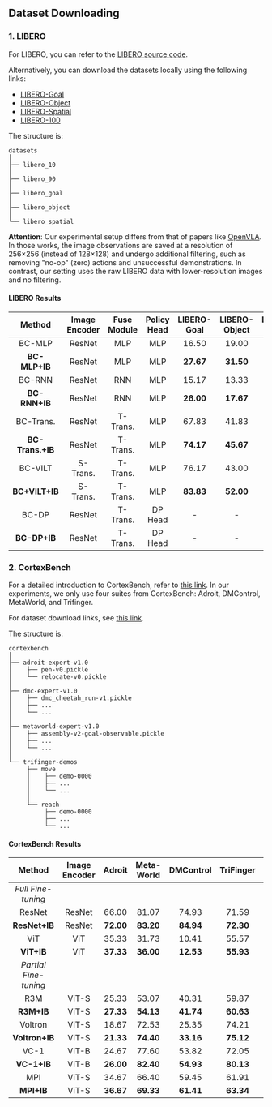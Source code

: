 ## Dataset Downloading

### 1. LIBERO 

For LIBERO, you can refer to the [LIBERO source code](https://github.com/Lifelong-Robot-Learning/LIBERO?tab=readme-ov-file#Datasets).

Alternatively, you can download the datasets locally using the following links:

- [LIBERO-Goal](https://utexas.box.com/shared/static/iv5e4dos8yy2b212pkzkpxu9wbdgjfeg.zip)
- [LIBERO-Object](https://utexas.box.com/shared/static/avkklgeq0e1dgzxz52x488whpu8mgspk.zip)
- [LIBERO-Spatial](https://utexas.box.com/shared/static/04k94hyizn4huhbv5sz4ev9p2h1p6s7f.zip)
- [LIBERO-100](https://utexas.box.com/shared/static/cv73j8zschq8auh9npzt876fdc1akvmk.zip)

The structure is:

```
datasets
│
├── libero_10           
│
├── libero_90     
│
├── libero_goal   
│
├── libero_object
│
└── libero_spatial
```

**Attention**: Our experimental setup differs from that of papers like [OpenVLA](https://github.com/openvla/openvla/blob/main/experiments/robot/libero/regenerate_libero_dataset.py). In those works, the image observations are saved at a resolution of 256×256 (instead of 128×128) and undergo additional filtering, such as removing "no-op" (zero) actions and unsuccessful demonstrations.
In contrast, our setting uses the raw LIBERO data with lower-resolution images and no filtering.


#### LIBERO Results

| Method           | Image Encoder | Fuse Module | Policy Head | LIBERO-Goal | LIBERO-Object | LIBERO-Spatial | LIBERO-Long | Avg   |
|:------------------:|:----------------:|:--------------:|:--------------:|:----------------:|:-----------------:|:--------------:|:--------:|:--------:|
| BC-MLP           | ResNet         | MLP          | MLP          | 16.50        | 19.00          | 29.33           | 2.33         | 16.79      |
| **BC-MLP+IB**    | ResNet         | MLP          | MLP          | **27.67**    | **31.50**      | **41.00**       | **2.67**     | **25.71**  |
| BC-RNN           | ResNet         | RNN          | MLP          | 15.17        | 13.33          | 30.67           | 2.33         | 15.38      |
| **BC-RNN+IB**    | ResNet         | RNN          | MLP          | **26.00**    | **17.67**      | **35.17**       | **3.00**     | 20.46      |
| BC-Trans.        | ResNet         | T-Trans.     | MLP          | 67.83        | 41.83          | 68.00           | 15.83        | 48.37      |
| **BC-Trans.+IB** | ResNet         | T-Trans.     | MLP          | **74.17**    | **45.67**      | **72.50**       | **18.00**    | **52.59**  |
| BC-VILT          | S-Trans.       | T-Trans.     | MLP          | 76.17        | 43.00          | 67.17           | 6.50         | 48.21      |
| **BC+VILT+IB**   | S-Trans.       | T-Trans.     | MLP          | **83.83**    | **52.00**      | **70.67**       | **8.67**     | **53.79**  |
| BC-DP            | ResNet         | T-Trans.     | DP Head      | -            | -              | -               | 78.00        | -          |
| **BC-DP+IB**     | ResNet         | T-Trans.     | DP Head      | -            | -              | -               | **84.00**    | -          |


### 2. CortexBench

For a detailed introduction to CortexBench, refer to [this link](https://github.com/facebookresearch/eai-vc/tree/main/cortexbench).
In our experiments, we only use four suites from CortexBench: Adroit, DMControl, MetaWorld, and Trifinger.

For dataset download links, see [this link](https://github.com/facebookresearch/eai-vc/blob/main/cortexbench/DATASETS.md).

The structure is:

```
cortexbench
│
├── adroit-expert-v1.0      
│    ├── pen-v0.pickle
│    └── relocate-v0.pickle
│
├── dmc-expert-v1.0     
│    ├── dmc_cheetah_run-v1.pickle
│    ├── ...
│    └── ...
│
├── metaworld-expert-v1.0   
│    ├── assembly-v2-goal-observable.pickle
│    ├── ...
│    └── ...
│
└── trifinger-demos
     ├── move
     │    ├── demo-0000
     │    ├── ...
     │    └── ...
     │
     └── reach
          ├── demo-0000
          ├── ...
          └── ...
```

#### CortexBench Results

| Method       | Image Encoder | Adroit | Meta-World | DMControl | TriFinger | Avg   |
|:------------:|:--------------:|:---------:|:-----------:|:-----------:|:-----------:|:-----------:|
| *Full Fine-tuning* |
| ResNet       | ResNet         | 66.00  | 81.07       | 74.93      | 71.59      | 73.40  |
| **ResNet+IB**| ResNet         | **72.00** | **83.20**   | **84.94**  | **72.30**  | **78.11** |
| ViT          | ViT            | 35.33  | 31.73       | 10.41      | 55.57      | 33.26  |
| **ViT+IB**   | ViT            | **37.33** | **36.00**   | **12.53**  | **55.93**  | **35.45** |
| *Partial Fine-tuning* |
| R3M          | ViT-S          | 25.33  | 53.07       | 40.31      | 59.87      | 44.65  |
| **R3M+IB**   | ViT-S          | **27.33** | **54.13**   | **41.74**  | **60.63**  | **45.96** |
| Voltron      | ViT-S          | 18.67  | 72.53       | 25.35      | 74.21      | 47.69  |
| **Voltron+IB**| ViT-S         | **21.33** | **74.40**   | **33.16**  | **75.12**  | **51.00** |
| VC-1         | ViT-B          | 24.67  | 77.60       | 53.82      | 72.05      | 57.04  |
| **VC-1+IB**  | ViT-B          | **26.00** | **82.40**   | **54.93**  | **80.13**  | **59.28** |
| MPI          | ViT-S          | 34.67  | 66.40       | 59.45      | 61.91      | 55.61  |
| **MPI+IB**   | ViT-S          | **36.67** | **69.33**   | **61.41**  | **63.34**  | **57.69** |
